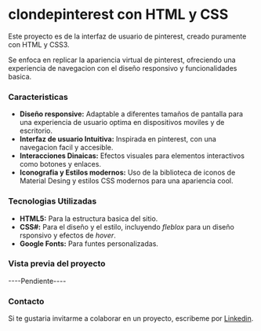 # clondepinterest con HTML y CSS
Este proyecto es de la interfaz de usuario de pinterest, creado puramente con HTML y CSS3.

Se enfoca en replicar la apariencia virtual de pinterest, ofreciendo una experiencia de navegacion con el diseño responsivo y funcionalidades basica.

### Caracteristicas

* **Diseño responsive:** Adaptable a diferentes tamaños de pantalla para una experiencia de usuario optima en dispositivos moviles y de escritorio.
* **Interfaz de usuario Intuitiva:** Inspirada en pinterest, con una navegacion facil y accesible.
* **Interacciones Dinaicas:** Efectos visuales para elementos interactivos como botones y enlaces.
* **Iconografia y Estilos modernos:** Uso de la biblioteca de iconos de Material Desing y estilos CSS modernos para una apariencia cool.

### Tecnologias Utilizadas
+ **HTML5:** Para la estructura basica del sitio.
+ **CSS#:** Para el diseño y el estilo, incluyendo _fleblox_ para un diseño rsponsivo y efectos de _hover_.
+ **Google Fonts:** Para funtes personalizadas.

### Vista previa del proyecto
----Pendiente----

### Contacto
Si te gustaria invitarme a colaborar en un proyecto, escribeme por [Linkedin](https://www.linkedin.com/in/claudia-hern%C3%A1ndez-652942183/).
